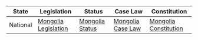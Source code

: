 | State | Legislation | Status | Case Law | Constitution |
|-------|-------------|--------|----------|--------------|
| National | [Mongolia Legislation](http://www.legalinfo.mn/law) | [Mongolia Status](http://www.legalinfo.mn/status) | [Mongolia Case Law](http://www.legalinfo.mn/case) | [Mongolia Constitution](http://www.legalinfo.mn/constitution) |